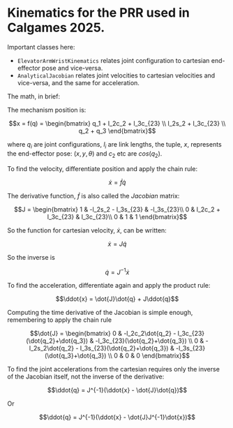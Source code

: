 # Kinematics for the PRR used in Calgames 2025.

Important classes here:

* `ElevatorArmWristKinematics` relates joint configuration to cartesian end-effector pose and vice-versa.
* `AnalyticalJacobian` relates joint velocities to cartesian velocities and vice-versa, and the same for acceleration.

The math, in brief:

The mechanism position is:

```math
x = f(q) =
\begin{bmatrix}
q_1 + l_2c_2 + l_3c_{23} \\
l_2s_2 + l_3c_{23} \\
q_2 + q_3
\end{bmatrix}
```

where $q_i$ are joint configurations, $l_i$ are link lengths,
the tuple, $x$, represents the end-effector pose: $(x, y, \theta)$
and $c_2$ etc are $cos(q_2)$.

To find the velocity, differentiate position and apply the chain rule:

```math
\dot{x} = \dot{f}\dot{q}
```

The derivative function, $\dot{f}$ is also called the _Jacobian_ matrix:

```math
J =
\begin{bmatrix}
1 & -l_2s_2 - l_3s_{23} & -l_3s_{23}\\
0 & l_2c_2 + l_3c_{23} & l_3c_{23}\\
0 & 1 & 1
\end{bmatrix}
```

So the function for cartesian velocity, $\dot{x}$, can be written:

```math
\dot{x} = J \dot{q}
```

So the inverse is

```math
\dot{q} = J^{-1}\dot{x}
```

To find the acceleration, differentiate again and apply the product rule:

```math
\ddot{x} = \dot{J}\dot{q} + J\ddot{q}
```

Computing the time derivative of the Jacobian is simple enough, remembering
to apply the chain rule

```math
\dot{J} =
\begin{bmatrix}
0 & -l_2c_2\dot{q_2} - l_3c_{23}(\dot{q_2}+\dot{q_3}) & -l_3c_{23}(\dot{q_2}+\dot{q_3}) \\
0 & -l_2s_2\dot{q_2} - l_3s_{23}(\dot{q_2}+\dot{q_3}) & -l_3s_{23}(\dot{q_3}+\dot{q_3}) \\
0 & 0 & 0
\end{bmatrix}
```

To find the joint accelerations from the cartesian requires only the inverse of
the Jacobian itself, not the inverse of the derivative:

```math
\ddot{q} = J^{-1}(\ddot{x} - \dot{J}\dot{q})
```

Or

```math
\ddot{q} = J^{-1}(\ddot{x} - \dot{J}J^{-1}\dot{x})
```
